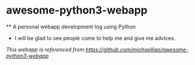 awesome-python3-webapp
========================

** A personal webapp development log using Python
- I will be glad to see people come to help me and give me advices.

*This webapp is referenced from <https://github.com/michaelliao/awesome-python3-webapp>*
